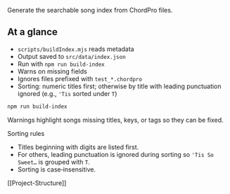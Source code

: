 Generate the searchable song index from ChordPro files.

## At a glance
- `scripts/buildIndex.mjs` reads metadata
- Output saved to `src/data/index.json`
- Run with `npm run build-index`
- Warns on missing fields
 - Ignores files prefixed with `test_*.chordpro`
 - Sorting: numeric titles first; otherwise by title with leading punctuation ignored (e.g., `'Tis` sorted under `T`)

```bash
npm run build-index
```
Warnings highlight songs missing titles, keys, or tags so they can be fixed.

Sorting rules
- Titles beginning with digits are listed first.
- For others, leading punctuation is ignored during sorting so `'Tis So Sweet…` is grouped with `T`.
- Sorting is case‑insensitive.

[[Project-Structure]]
